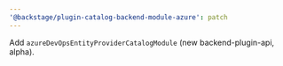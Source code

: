 ```yaml
---
'@backstage/plugin-catalog-backend-module-azure': patch
---
```


Add `azureDevOpsEntityProviderCatalogModule` (new backend-plugin-api, alpha).
